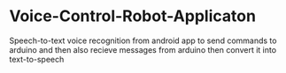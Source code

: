 # Voice-Control-Robot-Applicaton
Speech-to-text voice recognition from android app to send commands to arduino and then also recieve messages from arduino then convert it into text-to-speech


